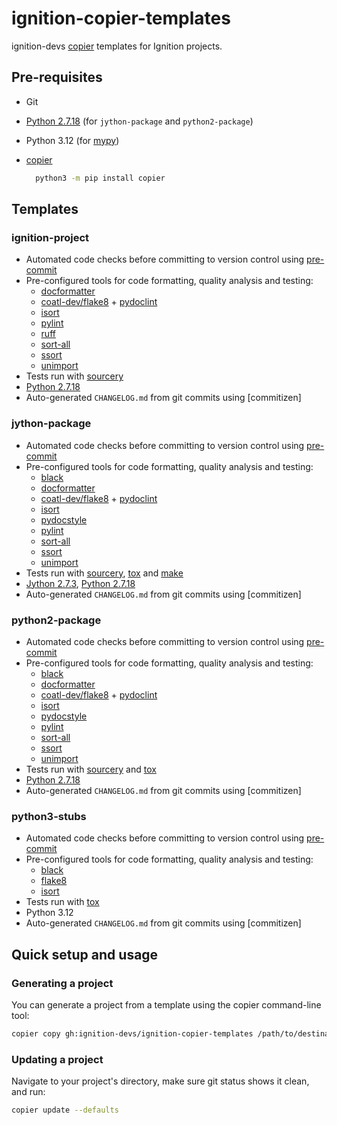 # ignition-copier-templates

ignition-devs [copier] templates for Ignition projects.

## Pre-requisites

- Git
- [Python 2.7.18] (for `jython-package` and `python2-package`)
- Python 3.12 (for [mypy])
- [copier]

  ```sh
    python3 -m pip install copier
  ```

## Templates

### ignition-project

- Automated code checks before committing to version control using [pre-commit]
- Pre-configured tools for code formatting, quality analysis and testing:
  - [docformatter]
  - [coatl-dev/flake8] + [pydoclint]
  - [isort]
  - [pylint]
  - [ruff]
  - [sort-all]
  - [ssort]
  - [unimport]
- Tests run with [sourcery]
- [Python 2.7.18]
- Auto-generated `CHANGELOG.md` from git commits using [commitizen]

### jython-package

- Automated code checks before committing to version control using [pre-commit]
- Pre-configured tools for code formatting, quality analysis and testing:
  - [black]
  - [docformatter]
  - [coatl-dev/flake8] + [pydoclint]
  - [isort]
  - [pydocstyle]
  - [pylint]
  - [sort-all]
  - [ssort]
  - [unimport]
- Tests run with [sourcery], [tox] and [make]
- [Jython 2.7.3], [Python 2.7.18]
- Auto-generated `CHANGELOG.md` from git commits using [commitizen]

### python2-package

- Automated code checks before committing to version control using [pre-commit]
- Pre-configured tools for code formatting, quality analysis and testing:
  - [black]
  - [docformatter]
  - [coatl-dev/flake8] + [pydoclint]
  - [isort]
  - [pydocstyle]
  - [pylint]
  - [sort-all]
  - [ssort]
  - [unimport]
- Tests run with [sourcery] and [tox]
- [Python 2.7.18]
- Auto-generated `CHANGELOG.md` from git commits using [commitizen]

### python3-stubs

- Automated code checks before committing to version control using [pre-commit]
- Pre-configured tools for code formatting, quality analysis and testing:
  - [black]
  - [flake8]
  - [isort]
- Tests run with [tox]
- Python 3.12
- Auto-generated `CHANGELOG.md` from git commits using [commitizen]

## Quick setup and usage

### Generating a project

You can generate a project from a template using the copier command-line tool:

```sh
copier copy gh:ignition-devs/ignition-copier-templates /path/to/destination
```

### Updating a project

Navigate to your project's directory, make sure git status shows it clean, and run:

```sh
copier update --defaults
```

<!-- Links -->
[copier]: https://copier.readthedocs.io/en/stable/
[Jython 2.7.3]: https://repo1.maven.org/maven2/org/python/jython-installer/2.7.3/
[Python 2.7.18]: https://www.python.org/downloads/release/python-2718/
<!-- Tools -->
[black]: https://black.readthedocs.io/en/stable/
[coatl-dev/flake8]: https://flake8.pycqa.org/en/5.0.4/
[docformatter]: https://docformatter.readthedocs.io/en/stable/
[flake8]: https://flake8.pycqa.org/en/stable/
[isort]: https://pycqa.github.io/isort/
[make]: https://www.gnu.org/software/make/
[mypy]: https://coatl-mypy.readthedocs.io/en/v0.971/
[pre-commit]: https://pre-commit.com/
[pydoclint]: https://github.com/jsh9/pydoclint
[pydocstyle]: https://www.pydocstyle.org/en/6.3.0/
[pylint]: https://pylint.readthedocs.io/en/stable/
[ruff]: https://docs.astral.sh/ruff/
[sort-all]: https://github.com/aio-libs/sort-all
[sourcery]: https://docs.sourcery.ai/About-Sourcery/
[ssort]: https://github.com/bwhmather/ssort
[tox]: https://tox.wiki/
[unimport]: https://github.com/hakancelikdev/unimport
